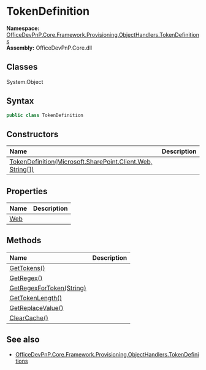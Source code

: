 # TokenDefinition
  

**Namespace:** [OfficeDevPnP.Core.Framework.Provisioning.ObjectHandlers.TokenDefinitions](OfficeDevPnP.Core.Framework.Provisioning.ObjectHandlers.TokenDefinitions.md)  
**Assembly:** OfficeDevPnP.Core.dll  
## Classes
System.Object  
## Syntax
```C#
public class TokenDefinition
```
## Constructors
|**Name**|**Description**|
|:-----|:-----|
| [TokenDefinition(Microsoft.SharePoint.Client.Web, String[])](TokenDefinitionconstructor1details.md) | 
## Properties
|**Name**|**Description**|
|:-----|:-----|
| [Web](TokenDefinition.Web.md) | 
## Methods
|**Name**|**Description**|
|:-----|:-----|
| [GetTokens()](TokenDefinitionGetTokens.md) | 
| [GetRegex()](TokenDefinitionGetRegex.md) | 
| [GetRegexForToken(String)](TokenDefinitionGetRegexForTokenString.md) | 
| [GetTokenLength()](TokenDefinitionGetTokenLength.md) | 
| [GetReplaceValue()](TokenDefinitionGetReplaceValue.md) | 
| [ClearCache()](TokenDefinitionClearCache.md) | 
## See also
- [OfficeDevPnP.Core.Framework.Provisioning.ObjectHandlers.TokenDefinitions](OfficeDevPnP.Core.Framework.Provisioning.ObjectHandlers.TokenDefinitions.md)
